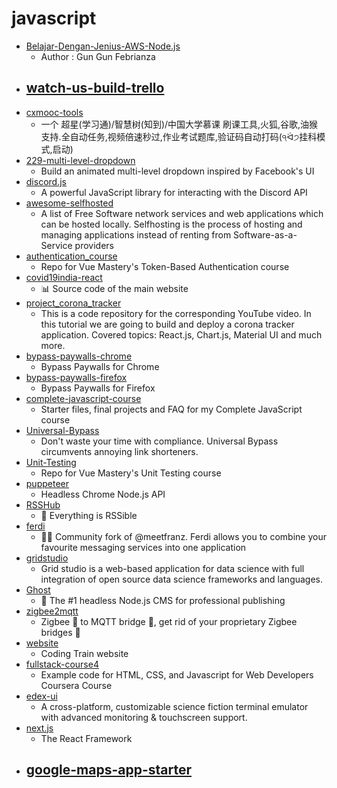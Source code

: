 # javascript
- [Belajar-Dengan-Jenius-AWS-Node.js](https://github.com/gungunfebrianza/Belajar-Dengan-Jenius-AWS-Node.js)
  - Author : Gun Gun Febrianza
- [watch-us-build-trello](https://github.com/Code-Pop/watch-us-build-trello)
  - 
- [cxmooc-tools](https://github.com/CodFrm/cxmooc-tools)
  - 一个 超星(学习通)/智慧树(知到)/中国大学慕课 刷课工具,火狐,谷歌,油猴支持.全自动任务,视频倍速秒过,作业考试题库,验证码自动打码(੧ᐛ੭挂科模式,启动)
- [229-multi-level-dropdown](https://github.com/fireship-io/229-multi-level-dropdown)
  - Build an animated multi-level dropdown inspired by Facebook's UI
- [discord.js](https://github.com/discordjs/discord.js)
  - A powerful JavaScript library for interacting with the Discord API
- [awesome-selfhosted](https://github.com/awesome-selfhosted/awesome-selfhosted)
  - A list of Free Software network services and web applications which can be hosted locally. Selfhosting is the process of hosting and managing applications instead of renting from Software-as-a-Service providers
- [authentication_course](https://github.com/Code-Pop/authentication_course)
  - Repo for Vue Mastery's Token-Based Authentication course
- [covid19india-react](https://github.com/covid19india/covid19india-react)
  - 📊 Source code of the main website
- [project_corona_tracker](https://github.com/adrianhajdin/project_corona_tracker)
  - This is a code repository for the corresponding YouTube video. In this tutorial we are going to build and deploy a corona tracker application. Covered topics: React.js, Chart.js, Material UI and much more.
- [bypass-paywalls-chrome](https://github.com/iamadamdev/bypass-paywalls-chrome)
  - Bypass Paywalls for Chrome
- [bypass-paywalls-firefox](https://github.com/iamadamdev/bypass-paywalls-firefox)
  - Bypass Paywalls for Firefox
- [complete-javascript-course](https://github.com/jonasschmedtmann/complete-javascript-course)
  - Starter files, final projects and FAQ for my Complete JavaScript course
- [Universal-Bypass](https://github.com/Sainan/Universal-Bypass)
  - Don't waste your time with compliance. Universal Bypass circumvents annoying link shorteners.
- [Unit-Testing](https://github.com/Code-Pop/Unit-Testing)
  - Repo for Vue Mastery's Unit Testing course
- [puppeteer](https://github.com/puppeteer/puppeteer)
  - Headless Chrome Node.js API
- [RSSHub](https://github.com/DIYgod/RSSHub)
  - 🍰 Everything is RSSible
- [ferdi](https://github.com/getferdi/ferdi)
  - 🧔🏽 Community fork of @meetfranz. Ferdi allows you to combine your favourite messaging services into one application
- [gridstudio](https://github.com/ricklamers/gridstudio)
  - Grid studio is a web-based application for data science with full integration of open source data science frameworks and languages.
- [Ghost](https://github.com/TryGhost/Ghost)
  - 👻 The #1 headless Node.js CMS for professional publishing
- [zigbee2mqtt](https://github.com/Koenkk/zigbee2mqtt)
  - Zigbee 🐝 to MQTT bridge 🌉, get rid of your proprietary Zigbee bridges 🔨
- [website](https://github.com/CodingTrain/website)
  - Coding Train website
- [fullstack-course4](https://github.com/jhu-ep-coursera/fullstack-course4)
  - Example code for HTML, CSS, and Javascript for Web Developers Coursera Course
- [edex-ui](https://github.com/GitSquared/edex-ui)
  - A cross-platform, customizable science fiction terminal emulator with advanced monitoring & touchscreen support.
- [next.js](https://github.com/zeit/next.js)
  - The React Framework
- [google-maps-app-starter](https://github.com/CleverProgrammers/google-maps-app-starter)
  - 
